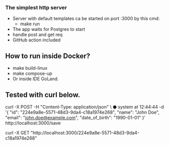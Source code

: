 
### The simplest http server
- Server with default templates ca be started on port :3000 by this cmd:
  - make run
- The app waits for Postgres to start
- handle post and get req
- GitHub action included

## How to run inside Docker?
- make build-linux
- make compose-up
- Or inside IDE GoLand.

## Tested with curl below.

curl -X POST -H "Content-Type: application/json" \                                                                                                         ⬢  system at 12:44:44
-d '{ "id": "224e9a8e-5571-48d3-9da4-c18a1974e268",
"name": "John Doe",
"email": "john.doe@example.com",
"date_of_birth": "1990-01-01"
}' http://localhost:3000/save


curl -X GET "http://localhost:3000/224e9a8e-5571-48d3-9da4-c18a1974e268"
